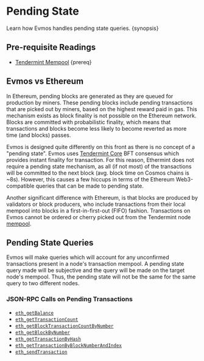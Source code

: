 <!--
order: 5
-->

# Pending State

Learn how Evmos handles pending state queries. {synopsis}

## Pre-requisite Readings

- [Tendermint Mempool](https://docs.tendermint.com/master/tendermint-core/mempool/) {prereq}

## Evmos vs Ethereum

In Ethereum, pending blocks are generated as they are queued for production by miners. These pending
blocks include pending transactions that are picked out by miners, based on the highest reward paid
in gas. This mechanism exists as block finality is not possible on the Ethereum network. Blocks are
committed with probabilistic finality, which means that transactions and blocks become less likely
to become reverted as more time (and blocks) passes.

Evmos is designed quite differently on this front as there is no concept of a "pending state".
Evmos uses [Tendermint Core](https://docs.tendermint.com/) BFT consensus which provides instant
finality for transaction. For this reason, Ethermint does not require a pending state mechanism, as
all (if not most) of the transactions will be committed to the next block (avg.
block time on Cosmos chains is ~8s).
However, this causes a
few hiccups in terms of the Ethereum Web3-compatible queries that can be made to pending state.

Another significant difference with Ethereum, is that blocks are produced by validators or block producers, who include transactions from their local mempool into blocks in a
first-in-first-out (FIFO) fashion.
Transactions on Evmos cannot be ordered or cherry picked out from the Tendermint node [mempool](https://docs.tendermint.com/master/tendermint-core/mempool/).

## Pending State Queries

Evmos will make queries which will account for any unconfirmed transactions present in a node's
transaction mempool. A pending state query made will be subjective and the query will be made on the
target node's mempool. Thus, the pending state will not be the same for the same query to two
different nodes.

### JSON-RPC Calls on Pending Transactions

- [`eth_getBalance`](./../../developers/json-rpc/endpoints.md#eth_getbalance)
- [`eth_getTransactionCount`](./../../developers/json-rpc/endpoints.md#eth-gettransactioncount)
- [`eth_getBlockTransactionCountByNumber`](./../../developers/json-rpc/endpoints.md#eth-getblocktransactioncountbynumber)
- [`eth_getBlockByNumber`](./../../developers/json-rpc/endpoints.md#eth-getblockbynumber)
- [`eth_getTransactionByHash`](./../../developers/json-rpc/endpoints.md#eth-gettransactionbyhash)
- [`eth_getTransactionByBlockNumberAndIndex`](./../../developers/json-rpc/endpoints.md#eth-gettransactionbyblockhashandindex)
- [`eth_sendTransaction`](./../../developers/json-rpc/endpoints.md#eth-sendtransaction)

